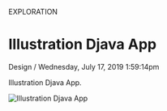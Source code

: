 <p class="type">EXPLORATION</p>

# Illustration Djava App

<p class="meta">Design  /  Wednesday, July 17, 2019 1:59:14pm</p>

Illustration Djava App.

![Illustration Djava App](https://farooq-agent.web.app/assets/images/works/large/illustration-djava-app.jpg)
